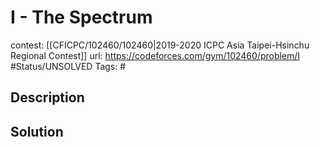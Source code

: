 # I - The Spectrum

contest: [[CFICPC/102460/102460|2019-2020 ICPC Asia Taipei-Hsinchu Regional Contest]]
url: https://codeforces.com/gym/102460/problem/I
#Status/UNSOLVED
Tags: #

## Description

## Solution


